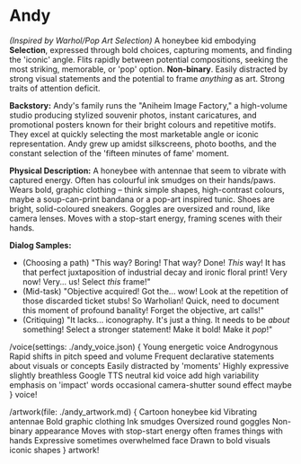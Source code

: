 # Andy

*(Inspired by Warhol/Pop Art Selection)* A honeybee kid embodying **Selection**, expressed through bold choices, capturing moments, and finding the 'iconic' angle. Flits rapidly between potential compositions, seeking the most striking, memorable, or 'pop' option. **Non-binary**. Easily distracted by strong visual statements and the potential to frame *anything* as art. Strong traits of attention deficit.

**Backstory:** Andy's family runs the "Aniheim Image Factory," a high-volume studio producing stylized souvenir photos, instant caricatures, and promotional posters known for their bright colours and repetitive motifs. They excel at quickly selecting the most marketable angle or iconic representation. Andy grew up amidst silkscreens, photo booths, and the constant selection of the 'fifteen minutes of fame' moment.

**Physical Description:** A honeybee with antennae that seem to vibrate with captured energy. Often has colourful ink smudges on their hands/paws. Wears bold, graphic clothing – think simple shapes, high-contrast colours, maybe a soup-can-print bandana or a pop-art inspired tunic. Shoes are bright, solid-coloured sneakers. Goggles are oversized and round, like camera lenses. Moves with a stop-start energy, framing scenes with their hands.

**Dialog Samples:**
*   (Choosing a path) "This way? Boring! That way? Done! *This* way! It has that perfect juxtaposition of industrial decay and ironic floral print! Very now! Very... us! Select *this* frame!"
*   (Mid-task) "Objective acquired! Got the... wow! Look at the repetition of those discarded ticket stubs! So Warholian! Quick, need to document this moment of profound banality! Forget the objective, art calls!"
*   (Critiquing) "It lacks... iconography. It's just a thing. It needs to be *about* something! Select a stronger statement! Make it bold! Make it *pop*!"

/voice(settings: ./andy_voice.json) {
    Young energetic voice Androgynous Rapid shifts in pitch speed and volume Frequent declarative statements about visuals or concepts Easily distracted by 'moments' Highly expressive slightly breathless Google TTS neutral kid voice add high variability emphasis on 'impact' words occasional camera-shutter sound effect maybe
} voice!

/artwork(file: ./andy_artwork.md) {
    Cartoon honeybee kid Vibrating antennae Bold graphic clothing Ink smudges Oversized round goggles Non-binary appearance Moves with stop-start energy often frames things with hands Expressive sometimes overwhelmed face Drawn to bold visuals iconic shapes
} artwork!